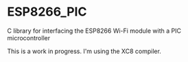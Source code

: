 # ESP8266_PIC
C library for interfacing the ESP8266 Wi-Fi module with a PIC microcontroller

This is a work in progress. I'm using the XC8 compiler.

